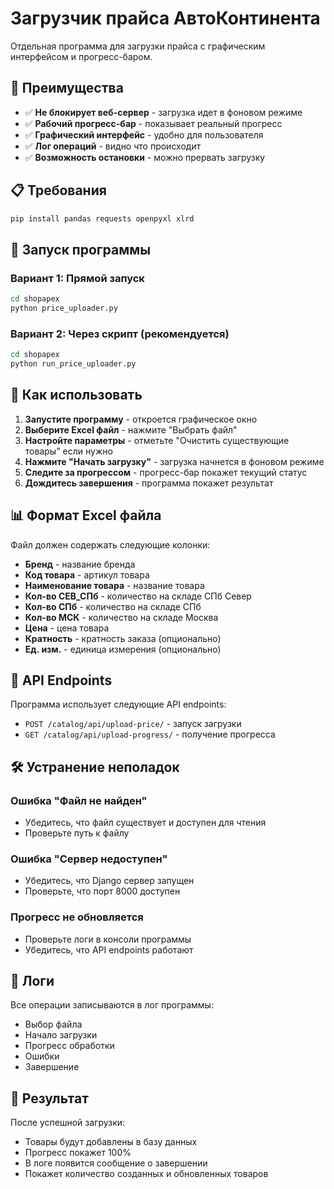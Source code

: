 # Загрузчик прайса АвтоКонтинента

Отдельная программа для загрузки прайса с графическим интерфейсом и прогресс-баром.

## 🚀 Преимущества

- ✅ **Не блокирует веб-сервер** - загрузка идет в фоновом режиме
- ✅ **Рабочий прогресс-бар** - показывает реальный прогресс
- ✅ **Графический интерфейс** - удобно для пользователя
- ✅ **Лог операций** - видно что происходит
- ✅ **Возможность остановки** - можно прервать загрузку

## 📋 Требования

```bash
pip install pandas requests openpyxl xlrd
```

## 🎯 Запуск программы

### Вариант 1: Прямой запуск
```bash
cd shopapex
python price_uploader.py
```

### Вариант 2: Через скрипт (рекомендуется)
```bash
cd shopapex
python run_price_uploader.py
```

## 📖 Как использовать

1. **Запустите программу** - откроется графическое окно
2. **Выберите Excel файл** - нажмите "Выбрать файл"
3. **Настройте параметры** - отметьте "Очистить существующие товары" если нужно
4. **Нажмите "Начать загрузку"** - загрузка начнется в фоновом режиме
5. **Следите за прогрессом** - прогресс-бар покажет текущий статус
6. **Дождитесь завершения** - программа покажет результат

## 📊 Формат Excel файла

Файл должен содержать следующие колонки:
- **Бренд** - название бренда
- **Код товара** - артикул товара
- **Наименование товара** - название товара
- **Кол-во СЕВ_СПб** - количество на складе СПб Север
- **Кол-во СПб** - количество на складе СПб
- **Кол-во МСК** - количество на складе Москва
- **Цена** - цена товара
- **Кратность** - кратность заказа (опционально)
- **Ед. изм.** - единица измерения (опционально)

## 🔧 API Endpoints

Программа использует следующие API endpoints:

- `POST /catalog/api/upload-price/` - запуск загрузки
- `GET /catalog/api/upload-progress/` - получение прогресса

## 🛠️ Устранение неполадок

### Ошибка "Файл не найден"
- Убедитесь, что файл существует и доступен для чтения
- Проверьте путь к файлу

### Ошибка "Сервер недоступен"
- Убедитесь, что Django сервер запущен
- Проверьте, что порт 8000 доступен

### Прогресс не обновляется
- Проверьте логи в консоли программы
- Убедитесь, что API endpoints работают

## 📝 Логи

Все операции записываются в лог программы:
- Выбор файла
- Начало загрузки
- Прогресс обработки
- Ошибки
- Завершение

## 🎯 Результат

После успешной загрузки:
- Товары будут добавлены в базу данных
- Прогресс покажет 100%
- В логе появится сообщение о завершении
- Покажет количество созданных и обновленных товаров 